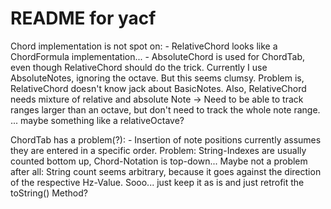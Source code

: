 README for yacf
==========================

Chord implementation is not spot on:
    - RelativeChord looks like a ChordFormula implementation...
    - AbsoluteChord is used for ChordTab, even though RelativeChord should do the trick.
        Currently I use AbsoluteNotes, ignoring the octave. But this seems clumsy.
        Problem is, RelativeChord doesn't know jack about BasicNotes.
        Also, RelativeChord needs mixture of relative and absolute Note -> Need to be able to track ranges larger than an octave, but don't need to track the whole note range.
        ... maybe something like a relativeOctave?

ChordTab has a problem(?):
    - Insertion of note positions currently assumes they are entered in a specific order.
        Problem: String-Indexes are usually counted bottom up, Chord-Notation is top-down...
        Maybe not a problem after all: String count seems arbitrary, because it goes against the direction of the respective Hz-Value.
        Sooo... just keep it as is and just retrofit the toString() Method?